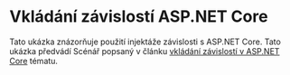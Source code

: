 # <a name="aspnet-core-dependency-injection"></a>Vkládání závislostí ASP.NET Core

Tato ukázka znázorňuje použití injektáže závislosti s ASP.NET Core. Tato ukázka předvádí Scénář popsaný v článku [vkládání závislostí v ASP.NET Core](https://docs.microsoft.com/aspnet/core/fundamentals/dependency-injection) tématu.
